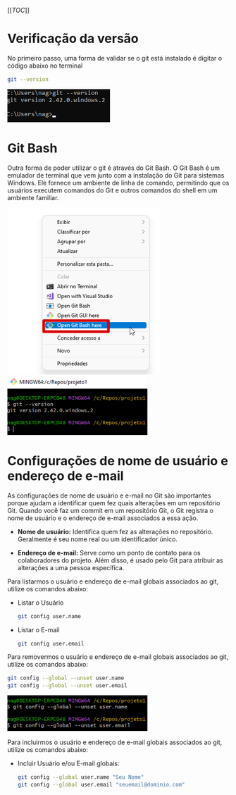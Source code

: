 [[_TOC_]]

# Verificação da versão
No primeiro passo, uma forma de validar se o git está instalado é digitar o código abaixo no terminal
```bash
git --version
```

![image.png](/.attachments/image-491ec262-b5d0-489b-be47-56978a60902a.png)

# Git Bash

Outra forma de poder utilizar o git é através do Git Bash. O Git Bash é um emulador de terminal que vem junto com a instalação do Git para sistemas Windows. Ele fornece um ambiente de linha de comando, permitindo que os usuários executem comandos do Git e outros comandos do shell em um ambiente familiar.

![image.png](/.attachments/image-120cd8df-8993-4fd6-8d45-0ff336e75f51.png)
![image.png](/.attachments/image-cf85324c-5348-41d3-88f8-c5ffd4c54488.png)

# Configurações de nome de usuário e endereço de e-mail
      
As configurações de nome de usuário e e-mail no Git são importantes porque ajudam a identificar quem fez quais alterações em um repositório Git. Quando você faz um commit em um repositório Git, o Git registra o nome de usuário e o endereço de e-mail associados a essa ação.
    
- **Nome de usuário:** Identifica quem fez as alterações no repositório. Geralmente é seu nome real ou um identificador único.

- **Endereço de e-mail:** Serve como um ponto de contato para os colaboradores do projeto. Além disso, é usado pelo Git para atribuir as alterações a uma pessoa específica.

Para listarmos o usuário e endereço de e-mail globais associados ao git, utilize os comandos abaixo:

- Listar o Usuário
  ```bash
  git config user.name
  ```
- Listar o E-mail
  ```bash
  git config user.email
  ```

Para removermos o usuário e endereço de e-mail globais associados ao git, utilize os comandos abaixo:

```bash
git config --global --unset user.name
git config --global --unset user.email
```

![image.png](/.attachments/image-9dd980dd-38f2-4cf1-ae44-e903b37085c1.png)

Para incluirmos o usuário e endereço de e-mail globais associados ao git, utilize os comandos abaixo:

- Incluir Usuário e/ou E-mail globais:
  ```bash 
  git config --global user.name "Seu Nome"
  git config --global user.email "seuemail@dominio.com"
  ```